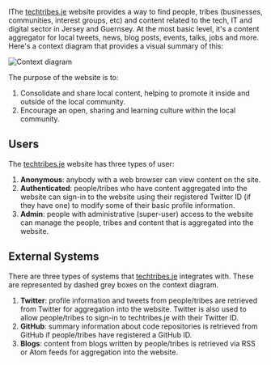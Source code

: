 IThe [techtribes.je](http://techtribes.je) website provides a way to find people, tribes (businesses, communities, interest groups, etc) and content related to the tech, IT and digital sector in Jersey and Guernsey. At the most basic level, it's a content aggregator for local tweets, news, blog posts, events, talks, jobs and more. Here's a context diagram that provides a visual summary of this:

![Context diagram](embed:Context)

The purpose of the website is to:

1. Consolidate and share local content, helping to promote it inside and outside of the local community.
2. Encourage an open, sharing and learning culture within the local community.

## Users

The [techtribes.je](http://techtribes.je) website has three types of user:

1. **Anonymous**: anybody with a web browser can view content on the site.
2. **Authenticated**: people/tribes who have content aggregated into the website can sign-in to the website using their registered Twitter ID (if they have one) to modify some of their basic profile information.
3. **Admin**: people with administrative (super-user) access to the website can manage the people, tribes and content that is aggregated into the website.

## External Systems

There are three types of systems that [techtribes.je](http://techtribes.je) integrates with. These are represented by dashed grey boxes on the context diagram.

1. **Twitter**: profile information and tweets from people/tribes are retrieved from Twitter for aggregation into the website. Twitter is also used to allow people/tribes to sign-in to techtribes.je with their Twitter ID. 
2. **GitHub**: summary information about code repositories is retrieved from GitHub if people/tribes have registered a GitHub ID.  
3. **Blogs**: content from blogs written by people/tribes is retrieved via RSS or Atom feeds for aggregation into the website.
